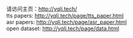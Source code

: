 请访问主页：http://yqli.tech/ \
tts papers: http://yqli.tech/page/tts_paper.html \
asr papers: http://yqli.tech/page/asr_paper.html \
open dataset: http://yqli.tech/page/data.html
